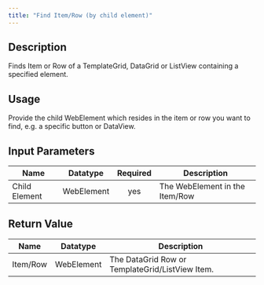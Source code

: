 ```yaml
---
title: "Find Item/Row (by child element)"
---
```

## Description
Finds Item or Row of a TemplateGrid, DataGrid or ListView containing a specified element.

## Usage
Provide the child WebElement which resides in the item or row you want to find, e.g. a specific button or DataView.  
## Input Parameters
Name | Datatype |Required| Description
---- |:--------:|:------:|---------------
Child Element | WebElement | yes | The WebElement in the Item/Row

## Return Value
Name | Datatype | Description
---- | --------- | ---------------
Item/Row | WebElement | The DataGrid Row or TemplateGrid/ListView Item.
